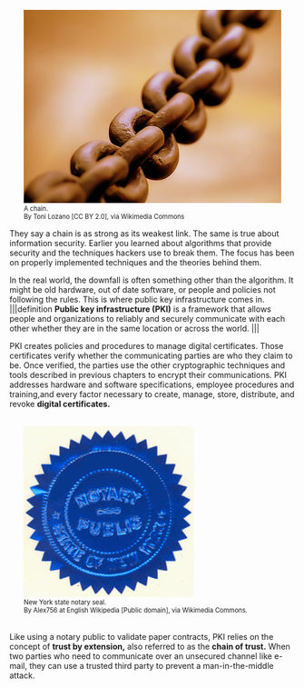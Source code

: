 
<br>
<figure class="snippetimg" style="margin: 0 auto;width:90%">
  <img src=".guides/img/Chain.jpg" alt="https://commons.wikimedia.org/wiki/File% Antique skeleton keys.">
  <figcaption style="font-size: 0.8em; text-align: left;">  A chain.
  <br>
By Toni Lozano [CC BY 2.0], via Wikimedia Commons</figcaption>
</figure>

They say a chain is as strong as its weakest link.  The same is true about information security.  Earlier you learned about algorithms that provide security and the techniques hackers use to break them. The focus has been on properly implemented techniques and the theories behind them.  

In the real world, the downfall is often something other than the algorithm. It might be old hardware, out of date software, or people and policies not following the rules. This is where public key infrastructure comes in.
|||definition
**Public key infrastructure (PKI)** is a framework that allows people and organizations to reliably and securely communicate with each other whether they are in the same location or across the world.
|||

PKI creates policies and procedures to manage digital certificates. Those certificates verify whether the communicating parties are who they claim to be. Once verified, the parties use the other cryptographic techniques and tools described in previous chapters to encrypt their communications. PKI addresses hardware and software specifications, employee procedures and training,and every factor necessary to create, manage, store, distribute, and revoke **digital certificates.** 


<br>
  <figure class="snippetimg" style="margin: 0 auto;width:90%">
  <img src=".guides/img/NYS-Notary-Seal.jpg" alt="https://commons.wikimedia.org/wiki/File:NYS-Notary-Seal.jpg">
  <figcaption style="font-size: 0.8em; text-align: left;">  New York state notary seal. <br>
By Alex756 at English Wikipedia [Public domain], via Wikimedia Commons.
</figure>
<br>

Like using a notary public to validate paper contracts, PKI relies on the concept of **trust by extension,** also referred to as the **chain of trust.** When two parties who need to communicate over an unsecured channel like e-mail, they can use a trusted third party to prevent a man-in-the-middle attack. 
